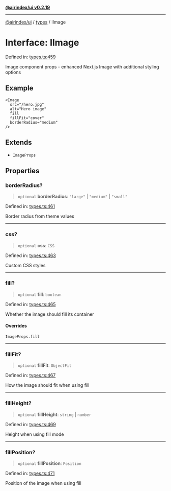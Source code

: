 [**@airindex/ui v0.2.19**](../../README.md)

***

[@airindex/ui](../../README.md) / [types](../README.md) / IImage

# Interface: IImage

Defined in: [types.ts:459](https://github.com/airindex-app/ui/blob/main/src/types.ts#L459)

Image component props - enhanced Next.js Image with additional styling options

## Example

```tsx
<Image
  src="/hero.jpg"
  alt="Hero image"
  fill
  fillFit="cover"
  borderRadius="medium"
/>
```

## Extends

- `ImageProps`

## Properties

### borderRadius?

> `optional` **borderRadius**: `"large"` \| `"medium"` \| `"small"`

Defined in: [types.ts:461](https://github.com/airindex-app/ui/blob/main/src/types.ts#L461)

Border radius from theme values

***

### css?

> `optional` **css**: `CSS`

Defined in: [types.ts:463](https://github.com/airindex-app/ui/blob/main/src/types.ts#L463)

Custom CSS styles

***

### fill?

> `optional` **fill**: `boolean`

Defined in: [types.ts:465](https://github.com/airindex-app/ui/blob/main/src/types.ts#L465)

Whether the image should fill its container

#### Overrides

`ImageProps.fill`

***

### fillFit?

> `optional` **fillFit**: `ObjectFit`

Defined in: [types.ts:467](https://github.com/airindex-app/ui/blob/main/src/types.ts#L467)

How the image should fit when using fill

***

### fillHeight?

> `optional` **fillHeight**: `string` \| `number`

Defined in: [types.ts:469](https://github.com/airindex-app/ui/blob/main/src/types.ts#L469)

Height when using fill mode

***

### fillPosition?

> `optional` **fillPosition**: `Position`

Defined in: [types.ts:471](https://github.com/airindex-app/ui/blob/main/src/types.ts#L471)

Position of the image when using fill
